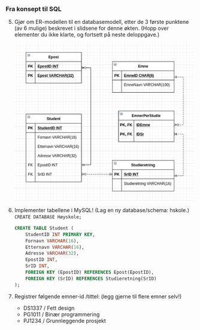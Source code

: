 ### Fra konsept til SQL

5.  Gjør om ER-modellen til en databasemodell, etter de 3 første punktene (av 6 mulige)
beskrevet i slidsene for denne økten. (Hopp over elementer du ikke klarte, og fortsett på
neste deloppgave.)

    ![Høyskole](høyskole-oppgave5.png)

6.  Implementer tabellene i MySQL! (Lag en ny database/schema: hskole.)  
    `CREATE DATABASE Høyskole;`

    ```sql
    CREATE TABLE Student (
        StudentID INT PRIMARY KEY,
        Fornavn VARCHAR(16),
        Etternavn VARCHAR(16),
        Adresse VARCHAR(32),
        EpostID INT,
        SrID INT,
        FOREIGN KEY (EpostID) REFERENCES Epost(EpostID),
        FOREIGN KEY (SrID) REFERENCES Studieretning(SrID)
    );
    ```

7.  Registrer følgende emner-id /tittel: (legg gjerne til flere emner selv!)
    - DS1337 / Fett design
    - PG1011 / Binær programmering 
    - PJ1234 / Grunnleggende prosjekt